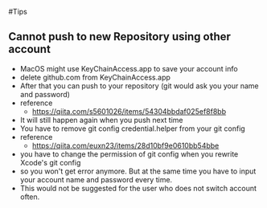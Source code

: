 #Tips
## Cannot push to new Repository using other account
- MacOS might use KeyChainAccess.app to save your account info
- delete github.com from KeyChainAccess.app
- After that you can push to your repository (git would ask you your name and password)
- reference
    - https://qiita.com/s5601026/items/54304bbdaf025ef8f8bb
- It will still happen again when you push next time
- You have to remove git config credential.helper from your git config
- reference
    - https://qiita.com/euxn23/items/28d10bf9e0610bb54bbe
- you have to change the permission of git config when you rewrite Xcode's git config
- so you won't get error anymore. But at the same time you have to input your account name and password every time. 
- This would not be suggested for the user who does not switch account often.

